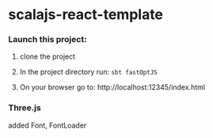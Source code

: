 scalajs-react-template
======================


### Launch this project:

1. clone the project

2. In the project directory run:
`sbt fastOptJS`

3. On your browser go to:
http://localhost:12345/index.html

### Three.js

added Font, FontLoader